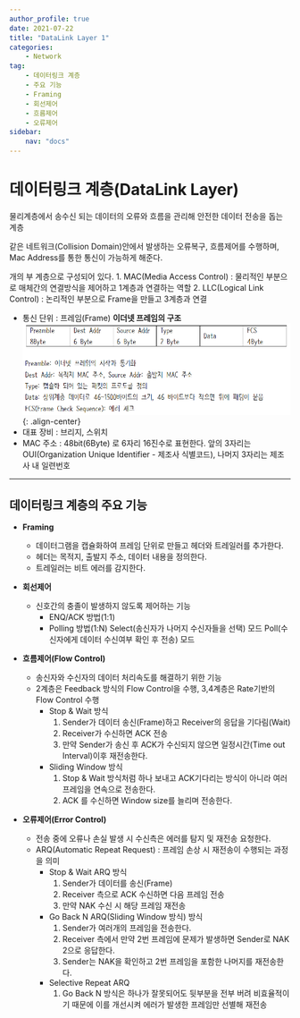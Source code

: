 ```yaml
---
author_profile: true
date: 2021-07-22
title: "DataLink Layer 1"
categories: 
    - Network
tag: 
    - 데이터링크 계층
    - 주요 기능
    - Framing
    - 회선제어
    - 흐름제어
    - 오류제어
sidebar:
    nav: "docs"
---
```


# 데이터링크 계층(DataLink Layer)

물리계층에서 송수신 되는 데이터의 오류와 흐름을 관리해 안전한 데이터 전송을 돕는 계층

같은 네트워크(Collision Domain)안에서 발생하는 오류복구, 흐름제어를 수행하며, Mac Address를 통한 통신이 가능하게 해준다.

개의 부 계층으로 구성되어 있다.
    1. MAC(Media Access Control) : 물리적인 부분으로 매체간의 연결방식을 제어하고 1계층과 연결하는 역할
    2. LLC(Logical Link Control) : 논리적인 부분으로 Frame을 만들고 3계층과 연결

- 통신 단위 : 프레임(Frame)
**이더넷 프레임의 구조**
![이더넷 프레임 구조](/assets/images/2021-07-22/Ethernet_frame.PNG){: .align-center}
- 대표 장비 : 브리지, 스위치
- MAC 주소 : 48bit(6Byte) 로 6자리 16진수로 표현한다. 앞의 3자리는 OUI(Organization Unique Identifier - 제조사 식별코드), 나머지 3자리는 제조사 내 일련번호

---

## 데이터링크 계층의 주요 기능

- **Framing**
    - 데이터그램을 캡슐화하여 프레임 단위로 만들고 헤더와 트레일러를 추가한다.
    - 헤더는 목적지, 출발지 주소, 데이터 내용을 정의한다.
    - 트레일러는 비트 에러를 감지한다.

- **회선제어**
    - 신호간의 충졸이 발생하지 않도록 제어하는 기능
        - ENQ/ACK 방법(1:1)
        - Polling 방법(1:N) 
        Select(송신자가 나머지 수신자들을 선택) 모드
        Poll(수신자에게 데이터 수신여부 확인 후 전송) 모드

- **흐름제어(Flow Control)**
    - 송신자와 수신자의 데이터 처리속도를 해결하기 위한 기능
    - 2계층은 Feedback 방식의 Flow Control을 수행, 3,4계층은 Rate기반의 Flow Control 수행
        - Stop & Wait 방식
            1. Sender가 데이터 송신(Frame)하고 Receiver의 응답을 기다림(Wait)
            2. Receiver가 수신하면 ACK 전송
            3. 만약 Sender가 송신 후 ACK가 수신되지 않으면 일정시간(Time out Interval)이후 재전송한다.
        - Sliding Window 방식
            1. Stop & Wait 방식처럼 하나 보내고 ACK기다리는 방식이 아니라 여러 프레임을 연속으로 전송한다.
            2. ACK 를 수신하면 Window size를 늘리며 전송한다.

- **오류제어(Error Control)**
    - 전송 중에 오류나 손실 발생 시 수신측은 에러를 탐지 및 재전송 요청한다.
    - ARQ(Automatic Repeat Request) : 프레임 손상 시 재전송이 수행되는 과정을 의미
        - Stop & Wait ARQ 방식
            1. Sender가 데이터를 송신(Frame)
            2. Receiver 측으로 ACK 수신하면 다음 프레임 전송
            3. 만약 NAK 수신 시 해당 프레임 재전송
        - Go Back N ARQ(Sliding Window 방식) 방식
            1. Sender가 여러개의 프레임을 전송한다.
            2. Receiver 측에서 만약 2번 프레임에 문제가 발생하면 Sender로 NAK 2으로 응답한다.
            3. Sender는 NAK을 확인하고 2번 프레임을 포함한 나머지를 재전송한다.
        - Selective Repeat ARQ
            1. Go Back N 방식은 하나가 잘못되어도 뒷부분을 전부 버려 비효율적이기 때문에 이를 개선시켜 에러가 발생한 프레임만 선별해 재전송

